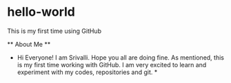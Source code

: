 # hello-world
This is my first time using GitHub

** About Me **
* Hi Everyone! I am Srivalli. Hope you all are doing fine. As mentioned, this is my first time working with GitHub. I am very excited to learn and experiment with my codes,     repositories and git. *

